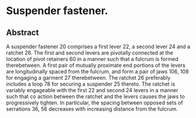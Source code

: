 # Suspender fastener.

## Abstract
A suspender fastener 20 comprises a first lever 22, a second lever 24 and a ratchet 26. The first and second levers are pivotally connected at the location of pivot retainers 60 in a manner such that a fulcrum is formed therebetween. A first pair of mutually proximate end portions of the levers are longitudinally spaced from the fulcrum, and form a pair of jaws 106, 108 for engaging a garment 27 therebetween. The ratchet 26 preferably includes a loop 78 for securing a suspender 25 thereto. The ratchet is variably engageable with the first 22 and second 24 levers in a manner such that co action between the ratchet and the levers causes the jaws to progressively tighten. In particular, the spacing between opposed sets of serrations 36, 56 decreases with increasing distance from the fulcrum.